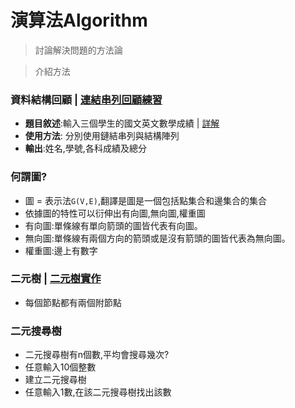 # 演算法Algorithm
> 討論解決問題的方法論

> 介紹方法

### 資料結構回顧 | [連結串列回顧練習](https://github.com/shawnhuang125/Data_structure/blob/main/dynamic_allocate_and_linked_list.md)
  - **題目敘述**:輸入三個學生的國文英文數學成績 | [詳解](https://github.com/shawnhuang125/algroithm/blob/main/practice1.md)
  - **使用方法**: 分別使用鏈結串列與結構陣列
  - **輸出**:姓名,學號,各科成績及總分

### 何謂圖?
- 圖 = 表示法`G(V,E)`,翻譯是圖是一個包括點集合和邊集合的集合
- 依據圖的特性可以衍伸出有向圖,無向圖,權重圖
- 有向圖:單條線有單向箭頭的圖皆代表有向圖。
- 無向圖:單條線有兩個方向的箭頭或是沒有箭頭的圖皆代表為無向圖。
- 權重圖:邊上有數字
### 二元樹 | [二元樹實作](https://github.com/shawnhuang125/algroithm/blob/main/two-ray-tree.md)
- 每個節點都有兩個附節點
### 二元搜尋樹
- 二元搜尋樹有n個數,平均會搜尋幾次?
- 任意輸入10個整數
- 建立二元搜尋樹
- 任意輸入1數,在該二元搜尋樹找出該數
